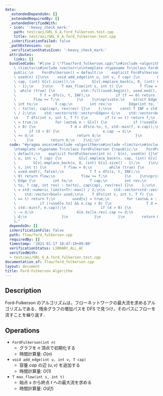 ```yaml
---
data:
  _extendedDependsOn: []
  _extendedRequiredBy: []
  _extendedVerifiedWith:
  - icon: ':heavy_check_mark:'
    path: test/aoj/GRL_6_A.ford_fulkerson.test.cpp
    title: test/aoj/GRL_6_A.ford_fulkerson.test.cpp
  _isVerificationFailed: false
  _pathExtension: cpp
  _verificationStatusIcon: ':heavy_check_mark:'
  attributes:
    links: []
  bundledCode: "#line 2 \"flow/ford_fulkerson.cpp\"\n#include <algorithm>\n#include\
    \ <limits>\n#include <vector>\n\ntemplate <typename T>\nclass FordFulkerson {\n\
    public:\n    FordFulkerson() = default;\n    explicit FordFulkerson(int n) : G(n),\
    \ used(n) {}\n\n    void add_edge(int u, int v, T cap) {\n        G[u].emplace_back(v,\
    \ cap, (int) G[v].size());\n        G[v].emplace_back(u, 0, (int) G[u].size()\
    \ - 1);\n    }\n\n    T max_flow(int s, int t) {\n        T flow = 0;\n      \
    \  while (true) {\n            std::fill(used.begin(), used.end(), false);\n \
    \           T f = dfs(s, t, INF);\n            if (f == 0) return flow;\n    \
    \        flow += f;\n        }\n    }\n\nprivate:\n    struct Edge {\n       \
    \ int to;\n        T cap;\n        int rev;\n        Edge(int to, T cap, int rev)\
    \ : to(to), cap(cap), rev(rev) {}\n    };\n\n    const T INF = std::numeric_limits<T>::max()\
    \ / 2;\n\n    std::vector<std::vector<Edge>> G;\n    std::vector<bool> used;\n\
    \n    T dfs(int v, int t, T f) {\n        if (v == t) return f;\n        used[v]\
    \ = true;\n        for (auto& e : G[v]) {\n            if (!used[e.to] && e.cap\
    \ > 0) {\n                T d = dfs(e.to, t, std::min(f, e.cap));\n          \
    \      if (d > 0) {\n                    e.cap -= d;\n                    G[e.to][e.rev].cap\
    \ += d;\n                    return d;\n                }\n            }\n   \
    \     }\n        return 0;\n    }\n};\n"
  code: "#pragma once\n#include <algorithm>\n#include <limits>\n#include <vector>\n\
    \ntemplate <typename T>\nclass FordFulkerson {\npublic:\n    FordFulkerson() =\
    \ default;\n    explicit FordFulkerson(int n) : G(n), used(n) {}\n\n    void add_edge(int\
    \ u, int v, T cap) {\n        G[u].emplace_back(v, cap, (int) G[v].size());\n\
    \        G[v].emplace_back(u, 0, (int) G[u].size() - 1);\n    }\n\n    T max_flow(int\
    \ s, int t) {\n        T flow = 0;\n        while (true) {\n            std::fill(used.begin(),\
    \ used.end(), false);\n            T f = dfs(s, t, INF);\n            if (f ==\
    \ 0) return flow;\n            flow += f;\n        }\n    }\n\nprivate:\n    struct\
    \ Edge {\n        int to;\n        T cap;\n        int rev;\n        Edge(int\
    \ to, T cap, int rev) : to(to), cap(cap), rev(rev) {}\n    };\n\n    const T INF\
    \ = std::numeric_limits<T>::max() / 2;\n\n    std::vector<std::vector<Edge>> G;\n\
    \    std::vector<bool> used;\n\n    T dfs(int v, int t, T f) {\n        if (v\
    \ == t) return f;\n        used[v] = true;\n        for (auto& e : G[v]) {\n \
    \           if (!used[e.to] && e.cap > 0) {\n                T d = dfs(e.to, t,\
    \ std::min(f, e.cap));\n                if (d > 0) {\n                    e.cap\
    \ -= d;\n                    G[e.to][e.rev].cap += d;\n                    return\
    \ d;\n                }\n            }\n        }\n        return 0;\n    }\n\
    };"
  dependsOn: []
  isVerificationFile: false
  path: flow/ford_fulkerson.cpp
  requiredBy: []
  timestamp: '2021-01-17 18:47:10+09:00'
  verificationStatus: LIBRARY_ALL_AC
  verifiedWith:
  - test/aoj/GRL_6_A.ford_fulkerson.test.cpp
documentation_of: flow/ford_fulkerson.cpp
layout: document
title: Ford-Fulkerson Algorithm
---
```


## Description

Ford-Fulkerson のアルゴリズムは，フローネットワークの最大流を求めるアルゴリズムである．残余グラフの増加パスを DFS で見つけ，そのパスにフローを流すことを繰り返す．

## Operations

- `FordFulkerson(int n)`
    - グラフを $n$ 頂点で初期化する
    - 時間計算量: $O(n)$
- `void add_edge(int u, int v, T cap)`
    - 容量 $cap$ の辺 $(u, v)$ を追加する
    - 時間計算量: $O(1)$
- `T max_flow(int s, int t)`
    - 始点 $s$ から終点 $t$ への最大流を求める
    - 時間計算量: $O(Ef)$